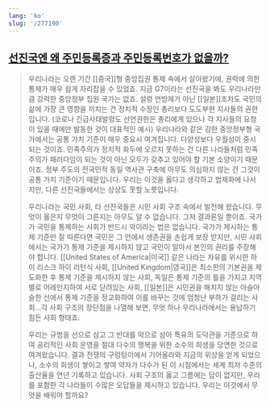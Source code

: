 ```yaml
---
lang: 'ko'
slug: '/277190'
---
```


## [선진국엔 왜 주민등록증과 주민등록번호가 없을까?](https://youtu.be/sJH5a_FxsAQ)

> 우리나라는 오랜 기간 [[중국]]형 중앙집권 통제 속에서 살아왔기에, 권력에 의한 통제가 매우 쉽게 자리잡을 수 있었죠. 지금 G7이라는 선진국을 봐도 우리나라만큼 강력한 중앙정부 집원 국가는 없죠. 설령 연방제가 아닌 [[일본]]조차도 국민의 삶에 가장 큰 영향을 끼치는 건 정치적 수장인 총리보다 도도부현 지사들의 권한입니다. (코로나 긴급사태발령도 선언권한은 총리에게 있으나 각 지사들의 요청이 있을 때에만 발동한 것이 대표적인 예시) 우리나라와 같은 강한 중앙정부형 국가에서는 공통 가치 기준이 매우 중요시 여겨집니다. 다양성보다 우월성이 중시되는 것이죠. 민족주의가 정치적 화두에 오르지 못하는 건 다른 나라들처럼 민족주의가 패러다임이 되는 것이 아닌 모두가 갖추고 있어야 할 기본 소양이기 때문이죠. 정부 주도의 전국민적 동일 역사관 구축에 아무도 의심하지 않는 건 그것이 공통 가치 기준이기 때문입니다. 우리는 이것을 옳다고 생각하고 법제화에 나서지만, 다른 선진국들에서는 상상도 못할 노릇입니다.
>
> 우리나라는 국민 사회, 타 선진국들은 시민 사회 구조 속에서 발전해 왔습니다. 무엇이 옳은지 무엇이 그른지는 아무도 알 수 없습니다. 그저 결과론일 뿐이죠. 국가가 국민을 통제하는 사회가 반드시 악이라는 법은 없습니다. 국가가 제시하는 통제 기준만 잘 따른다면 국민은 그 안에서 생존권을 손쉽게 보장 받지만, 시민 사회에서는 국가가 통제 기준을 제시하지 않고 국민이 알아서 본인의 권리를 주장해야 합니다. [[United States of America|미국]] 같은 나라는 자유를 위시한 하이 리스크 하이 리턴식 사회, [[United Kingdom|영국]]은 최소한의 기본권을 제도화한 후 통제 기준을 제시하지 않는 사회, 독일은 통제 기준의 틀을 가지고 지역별로 어레인지하여 서로 닫려있는 사회, [[일본]]은 시민권을 해치지 않는 아슬아슬한 선에서 통제 기준을 정교화하여 이를 바꾸는 것에 엄청난 부하가 걸리는 사회...각 사회 구조의 장단점을 나열해 보면, 무엇 하나 우리나라에서는 용납하기 힘든 사회 형태죠.
>
> 우리는 규범을 선으로 삼고 그 반대를 악으로 삼아 특유의 도덕관을 기준으로 하여 공리적인 사회 운영을 절대 다수의 행복을 위한 소수의 희생을 당연한 것으로 여겨왔습니다. 결과 전쟁의 구렁텅이에서 기어올라와 지금의 위상을 얻게 되었으나, 소수의 희생이 쌓이고 쌓여 약자가 다수가 된 이 시점에서는 세계 최저 수준의 출산율을 연년 기록하고 있습니다. 사회 구조의 옳고 그름에는 답이 없지만, 우리를 포함한 각 나라들이 수많은 오답들을 제시하고 있습니다. 우리는 이것에서 무엇을 배워야 할까요?
